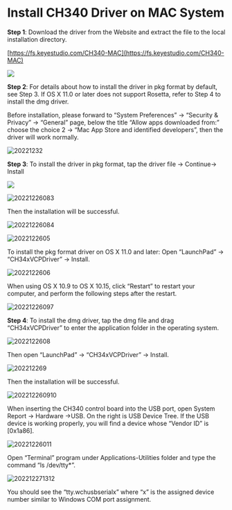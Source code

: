 # **Install CH340 Driver on MAC System**

**Step 1**: Download the driver from the Website and extract the file to the local installation directory.

[https://fs.keyestudio.com/CH340-MAC](https://fs.keyestudio.com/CH340-MAC)

![](./media/202212261.png)

**Step 2**: For details about how to install the driver in pkg format by default, see Step 3. If OS X 11.0 or later does not support Rosetta, refer to Step 4 to install the dmg driver.

Before installation, please forward to “System Preferences” -> “Security & Privacy” -> “General” page, below the title “Allow apps downloaded from:” choose the choice 2 -> “Mac App Store and identified developers”, then the driver will work normally.

![20221232](./media/20221232.png)

**Step 3**: To install the driver in pkg format, tap the driver file → Continue→ Install

![](./media/2022122.png)

![20221226083](./media/20221226083.png)

Then the installation will be successful.

![20221226084](./media/20221226084.png)

![2022122605](./media/2022122605.png)

To install the pkg format driver on OS X 11.0 and later: Open “LaunchPad” → “CH34xVCPDriver” → Install.

![2022122606](./media/2022122606.png)

When using OS X 10.9 to OS X 10.15, click “Restart” to restart your computer, and perform the following steps after the restart.

![20221226097](./media/20221226097.png)

**Step 4**: To install the dmg driver, tap the dmg file and drag “CH34xVCPDriver” to enter the application folder in the operating system.

![2022122608](./media/2022122608.png)

Then open “LaunchPad” → “CH34xVCPDriver” → Install.

![202212269](./media/202212269.png)

Then the installation will be successful.

![202212260910](./media/202212260910.png)

When inserting the CH340 control board into the USB port, open System Report -> Hardware ->USB. On the right is USB Device Tree. If the USB device is working properly, you will find a device whose “Vendor ID” is [0x1a86].

![20221226011](./media/20221226011.png)

Open “Terminal” program under Applications-Utilities folder and type the command “ls /dev/tty*”.

![202212271312](./media/202212271312.png)

You should see the “tty.wchusbserialx” where “x” is the assigned device number similar to Windows COM port assignment.
